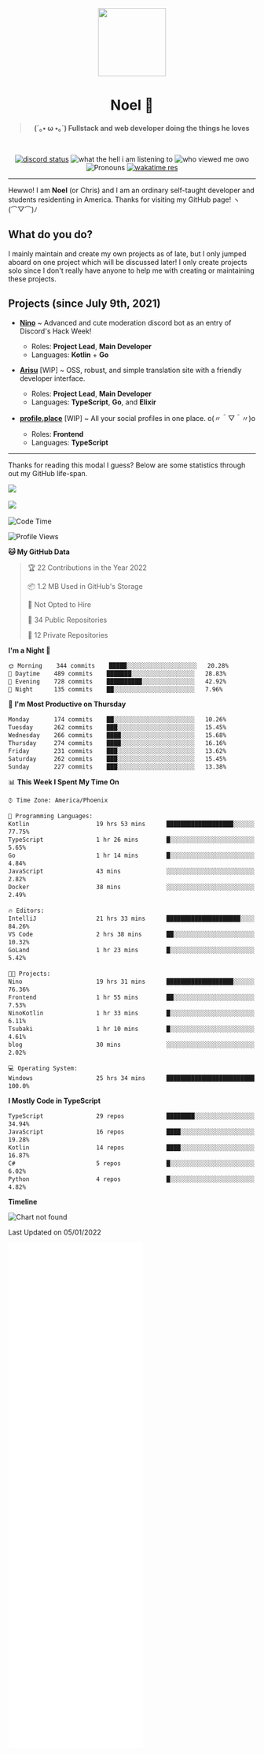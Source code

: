 <div align='center'>
  <div align='center'>
    <img
      src='https://cdn.floofy.dev/art/icons/icon_cinnamonserval.png'
      width='138'
      height='138'
    />
  </div>
  <h1>Noel 🐾</h1>
  <blockquote><strong>(´｡• ω •｡`) Fullstack and web developer doing the things he loves</strong></blockquote>

  <br />

  <a href='https://discord.com/users/280158289667555328' target='_blank'><img alt="discord status" src="https://dev.discordprofiles.me/badge/status/280158289667555328" /></a>
  <img alt="what the hell i am listening to" src="https://dev.discordprofiles.me/badge/spotify/280158289667555328" />
  <img alt="who viewed me owo" src="https://komarev.com/ghpvc/?username=auguwu" />
  <img alt='Pronouns' src='https://img.shields.io/endpoint?url=https://pronoundb.org/shields/6004d014406af11e4593a013' />
  <a href="https://wakatime.com/@auguwu" target='_blank'>
    <img alt='wakatime res' src='https://wakatime.com/badge/user/89736485-42ec-4c0f-a2f3-481db74514dc.svg' />
  </a>
</div>

<hr />

Hewwo! I am **Noel** (or Chris) and I am an ordinary self-taught developer and students residenting in America. Thanks for visiting my GitHub page! ヽ(⌒▽⌒)ﾉ

## What do you do?
I mainly maintain and create my own projects as of late, but I only jumped aboard on one project which will be discussed later! I only create projects
solo since I don't really have anyone to help me with creating or maintaining these projects.

## Projects (since July 9th, 2021)
- [**Nino**](https://nino.sh) ~ Advanced and cute moderation discord bot as an entry of Discord's Hack Week!
  - Roles: **Project Lead**, **Main Developer**
  - Languages: **Kotlin** + **Go**

- [**Arisu**](https://arisu.land) [WIP] ~ OSS, robust, and simple translation site with a friendly developer interface.
  - Roles: **Project Lead**, **Main Developer**
  - Languages: **TypeScript**, **Go**, and **Elixir**

- [**profile.place**](https://profile.place) [WIP] ~ All your social profiles in one place. o(〃＾▽＾〃)o
  - Roles: **Frontend**
  - Languages: **TypeScript**

---

Thanks for reading this modal I guess? Below are some statistics through out my GitHub life-span.

![](https://github-readme-stats.vercel.app/api?username=auguwu&count_private=true&show_icons=true&theme=gruvbox)

![](https://github-readme-stats.vercel.app/api/top-langs/?username=auguwu&layout=compact&theme=gruvbox)

<!--START_SECTION:waka-->
![Code Time](http://img.shields.io/badge/Code%20Time-2%2C582%20hrs%2027%20mins-blue)

![Profile Views](http://img.shields.io/badge/Profile%20Views-55-blue)

**🐱 My GitHub Data** 

> 🏆 22 Contributions in the Year 2022
 > 
> 📦 1.2 MB Used in GitHub's Storage 
 > 
> 🚫 Not Opted to Hire
 > 
> 📜 34 Public Repositories 
 > 
> 🔑 12 Private Repositories  
 > 
**I'm a Night 🦉** 

```text
🌞 Morning    344 commits    █████░░░░░░░░░░░░░░░░░░░░   20.28% 
🌆 Daytime    489 commits    ███████░░░░░░░░░░░░░░░░░░   28.83% 
🌃 Evening    728 commits    ██████████░░░░░░░░░░░░░░░   42.92% 
🌙 Night      135 commits    ██░░░░░░░░░░░░░░░░░░░░░░░   7.96%

```
📅 **I'm Most Productive on Thursday** 

```text
Monday       174 commits    ██░░░░░░░░░░░░░░░░░░░░░░░   10.26% 
Tuesday      262 commits    ███░░░░░░░░░░░░░░░░░░░░░░   15.45% 
Wednesday    266 commits    ████░░░░░░░░░░░░░░░░░░░░░   15.68% 
Thursday     274 commits    ████░░░░░░░░░░░░░░░░░░░░░   16.16% 
Friday       231 commits    ███░░░░░░░░░░░░░░░░░░░░░░   13.62% 
Saturday     262 commits    ███░░░░░░░░░░░░░░░░░░░░░░   15.45% 
Sunday       227 commits    ███░░░░░░░░░░░░░░░░░░░░░░   13.38%

```


📊 **This Week I Spent My Time On** 

```text
⌚︎ Time Zone: America/Phoenix

💬 Programming Languages: 
Kotlin                   19 hrs 53 mins      ███████████████████░░░░░░   77.75% 
TypeScript               1 hr 26 mins        █░░░░░░░░░░░░░░░░░░░░░░░░   5.65% 
Go                       1 hr 14 mins        █░░░░░░░░░░░░░░░░░░░░░░░░   4.84% 
JavaScript               43 mins             ░░░░░░░░░░░░░░░░░░░░░░░░░   2.82% 
Docker                   38 mins             ░░░░░░░░░░░░░░░░░░░░░░░░░   2.49%

🔥 Editors: 
IntelliJ                 21 hrs 33 mins      █████████████████████░░░░   84.26% 
VS Code                  2 hrs 38 mins       ██░░░░░░░░░░░░░░░░░░░░░░░   10.32% 
GoLand                   1 hr 23 mins        █░░░░░░░░░░░░░░░░░░░░░░░░   5.42%

🐱‍💻 Projects: 
Nino                     19 hrs 31 mins      ███████████████████░░░░░░   76.36% 
Frontend                 1 hr 55 mins        ██░░░░░░░░░░░░░░░░░░░░░░░   7.53% 
NinoKotlin               1 hr 33 mins        █░░░░░░░░░░░░░░░░░░░░░░░░   6.11% 
Tsubaki                  1 hr 10 mins        █░░░░░░░░░░░░░░░░░░░░░░░░   4.61% 
blog                     30 mins             ░░░░░░░░░░░░░░░░░░░░░░░░░   2.02%

💻 Operating System: 
Windows                  25 hrs 34 mins      █████████████████████████   100.0%

```

**I Mostly Code in TypeScript** 

```text
TypeScript               29 repos            ████████░░░░░░░░░░░░░░░░░   34.94% 
JavaScript               16 repos            ████░░░░░░░░░░░░░░░░░░░░░   19.28% 
Kotlin                   14 repos            ████░░░░░░░░░░░░░░░░░░░░░   16.87% 
C#                       5 repos             █░░░░░░░░░░░░░░░░░░░░░░░░   6.02% 
Python                   4 repos             █░░░░░░░░░░░░░░░░░░░░░░░░   4.82%

```


**Timeline**

![Chart not found](https://raw.githubusercontent.com/auguwu/auguwu/master/charts/bar_graph.png) 


 Last Updated on 05/01/2022
<!--END_SECTION:waka-->

![](./github-metrics.svg)
